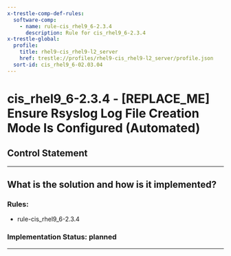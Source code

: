 ```yaml
---
x-trestle-comp-def-rules:
  software-comp:
    - name: rule-cis_rhel9_6-2.3.4
      description: Rule for cis_rhel9_6-2.3.4
x-trestle-global:
  profile:
    title: rhel9-cis_rhel9-l2_server
    href: trestle://profiles/rhel9-cis_rhel9-l2_server/profile.json
  sort-id: cis_rhel9_6-02.03.04
---
```


# cis_rhel9_6-2.3.4 - \[REPLACE_ME\] Ensure Rsyslog Log File Creation Mode Is Configured (Automated)

## Control Statement

______________________________________________________________________

## What is the solution and how is it implemented?

<!-- For implementation status enter one of: implemented, partial, planned, alternative, not-applicable -->

<!-- Note that the list of rules under ### Rules: is read-only and changes will not be captured after assembly to JSON -->

<!-- Add control implementation description here for control: cis_rhel9_6-2.3.4 -->

### Rules:

  - rule-cis_rhel9_6-2.3.4

### Implementation Status: planned

______________________________________________________________________

